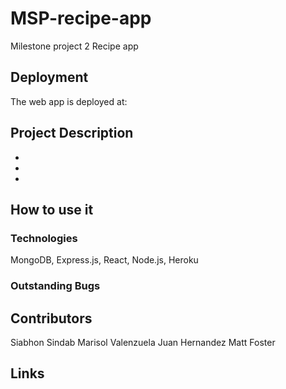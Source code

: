 # MSP-recipe-app
Milestone project 2
Recipe app 

## Deployment

The web app is deployed at:


## Project Description
-
-
-

## How to use it 


### Technologies
MongoDB, Express.js, React, Node.js, Heroku


### Outstanding Bugs

## Contributors
Siabhon Sindab
Marisol Valenzuela
Juan Hernandez
Matt Foster

## Links
